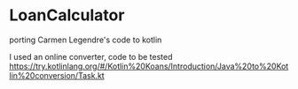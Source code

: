 # LoanCalculator
porting Carmen Legendre's code to kotlin

I used an online converter, code to be tested 
https://try.kotlinlang.org/#/Kotlin%20Koans/Introduction/Java%20to%20Kotlin%20conversion/Task.kt
